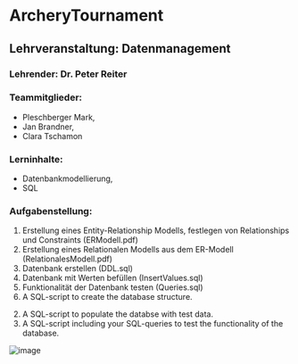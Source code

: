 # ArcheryTournament
## Lehrveranstaltung: Datenmanagement
### Lehrender: Dr. Peter Reiter<br/>
### Teammitglieder:
- Pleschberger Mark,
- Jan Brandner,
- Clara Tschamon

### Lerninhalte:
- Datenbankmodellierung,
- SQL

### Aufgabenstellung:
1) Erstellung eines Entity-Relationship Modells, festlegen von Relationships und Constraints (ERModell.pdf)
2) Erstellung eines Relationalen Modells aus dem ER-Modell (RelationalesModell.pdf)
3) Datenbank erstellen (DDL.sql)
4) Datenbank mit Werten befüllen (InsertValues.sql)
5) Funktionalität der Datenbank testen (Queries.sql)
3) A SQL-script to create the database structure.
2. A SQL-script to populate the databse with test data.
3. A SQL-script including your SQL-queries to test the functionality of the database.


![image](https://user-images.githubusercontent.com/103147059/212388826-5704e3df-7780-4b94-98c8-741b1848a126.png)

